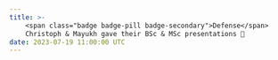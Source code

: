 ```yaml
---
title: >-
    <span class="badge badge-pill badge-secondary">Defense</span>
    Christoph & Mayukh gave their BSc & MSc presentations 🍾
date: 2023-07-19 11:00:00 UTC
---
```

